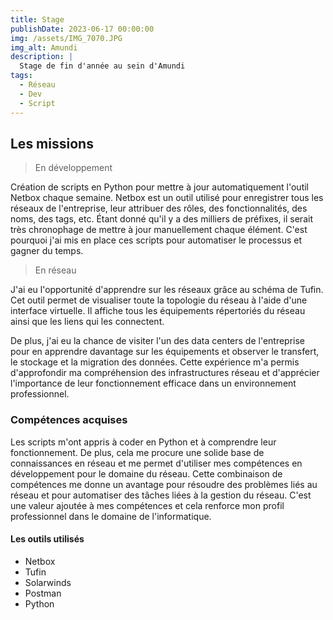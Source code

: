 ```yaml
---
title: Stage
publishDate: 2023-06-17 00:00:00
img: /assets/IMG_7070.JPG
img_alt: Amundi
description: |
  Stage de fin d'année au sein d'Amundi 
tags:
  - Réseau
  - Dev
  - Script
---
```


## Les missions 


>En développement 

Création de scripts en Python pour mettre à jour automatiquement l'outil Netbox chaque semaine. Netbox est un outil utilisé pour enregistrer tous les réseaux de l'entreprise, leur attribuer des rôles, des fonctionnalités, des noms, des tags, etc. Étant donné qu'il y a des milliers de préfixes, il serait très chronophage de mettre à jour manuellement chaque élément. C'est pourquoi j'ai mis en place ces scripts pour automatiser le processus et gagner du temps.



>En réseau 

J'ai eu l'opportunité d'apprendre sur les réseaux grâce au schéma de Tufin. Cet outil permet de visualiser toute la topologie du réseau à l'aide d'une interface virtuelle. Il affiche tous les équipements répertoriés du réseau ainsi que les liens qui les connectent.

De plus, j'ai eu la chance de visiter l'un des data centers de l'entreprise pour en apprendre davantage sur les équipements et observer le transfert, le stockage et la migration des données. Cette expérience m'a permis d'approfondir ma compréhension des infrastructures réseau et d'apprécier l'importance de leur fonctionnement efficace dans un environnement professionnel.


### Compétences acquises

Les scripts m'ont appris à coder en Python et à comprendre leur fonctionnement. De plus, cela me procure une solide base de connaissances en réseau et me permet d'utiliser mes compétences en développement pour le domaine du réseau. Cette combinaison de compétences me donne un avantage pour résoudre des problèmes liés au réseau et pour automatiser des tâches liées à la gestion du réseau. C'est une valeur ajoutée à mes compétences et cela renforce mon profil professionnel dans le domaine de l'informatique.



#### Les outils utilisés

- Netbox
- Tufin
- Solarwinds
- Postman
- Python
